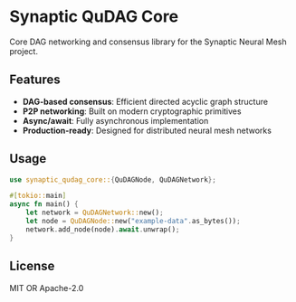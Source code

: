 # Synaptic QuDAG Core

Core DAG networking and consensus library for the Synaptic Neural Mesh project.

## Features

- **DAG-based consensus**: Efficient directed acyclic graph structure
- **P2P networking**: Built on modern cryptographic primitives
- **Async/await**: Fully asynchronous implementation
- **Production-ready**: Designed for distributed neural mesh networks

## Usage

```rust
use synaptic_qudag_core::{QuDAGNode, QuDAGNetwork};

#[tokio::main]
async fn main() {
    let network = QuDAGNetwork::new();
    let node = QuDAGNode::new("example-data".as_bytes());
    network.add_node(node).await.unwrap();
}
```

## License

MIT OR Apache-2.0